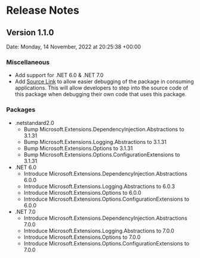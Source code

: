 # Release Notes

## Version 1.1.0

Date: Monday, 14 November, 2022 at 20:25:38 +00:00

### Miscellaneous

- Add support for .NET 6.0 & .NET 7.0
- Add [Source Link](https://github.com/dotnet/sourcelink) to allow easier debugging of the package in consuming applications. This will allow developers to step into the source code of this package when debugging their own code that uses this package.

### Packages

- .netstandard2.0
  - Bump Microsoft.Extensions.DependencyInjection.Abstractions to 3.1.31
  - Bump Microsoft.Extensions.Logging.Abstractions to 3.1.31
  - Bump Microsoft.Extensions.Options to 3.1.31
  - Bump Microsoft.Extensions.Options.ConfigurationExtensions to 3.1.31
- .NET 6.0
  - Introduce Microsoft.Extensions.DependencyInjection.Abstractions 6.0.0
  - Introduce Microsoft.Extensions.Logging.Abstractions to 6.0.3
  - Introduce Microsoft.Extensions.Options to 6.0.0
  - Introduce Microsoft.Extensions.Options.ConfigurationExtensions to 6.0.0
- .NET 7.0
  - Introduce Microsoft.Extensions.DependencyInjection.Abstractions 7.0.0
  - Introduce Microsoft.Extensions.Logging.Abstractions to 7.0.0
  - Introduce Microsoft.Extensions.Options to 7.0.0
  - Introduce Microsoft.Extensions.Options.ConfigurationExtensions to 7.0.0

